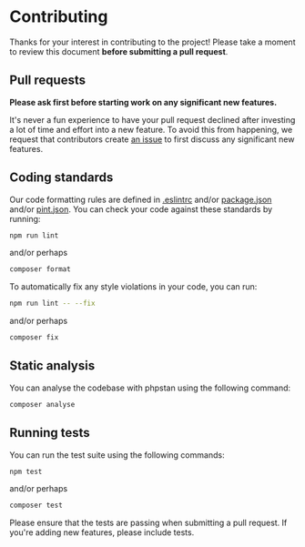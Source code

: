 # Contributing

Thanks for your interest in contributing to the project! Please take a moment to review this document **before submitting a pull request**.

## Pull requests

**Please ask first before starting work on any significant new features.**

It's never a fun experience to have your pull request declined after investing a lot of time and effort into a new feature. To avoid this from happening, we request that contributors create [an issue](https://github.com/vicgutt/laravel-inspect-db/issues) to first discuss any significant new features.

## Coding standards

Our code formatting rules are defined in [.eslintrc](https://github.com/vicgutt/laravel-inspect-db/blob/main/.eslintrc.json) and/or [package.json](https://github.com/vicgutt/laravel-inspect-db/blob/main/package.json) and/or [pint.json](https://github.com/vicgutt/laravel-inspect-db/blob/main/pint.json). You can check your code against these standards by running:

```sh
npm run lint
```

and/or perhaps

```sh
composer format
```

To automatically fix any style violations in your code, you can run:

```sh
npm run lint -- --fix
```

and/or perhaps

```sh
composer fix
```

## Static analysis

You can analyse the codebase with phpstan using the following command:

```sh
composer analyse
```

## Running tests

You can run the test suite using the following commands:

```sh
npm test
```

and/or perhaps

```sh
composer test
```

Please ensure that the tests are passing when submitting a pull request. If you're adding new features, please include tests.
